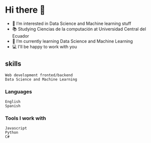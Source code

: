 # Hi there 👋
  - 👀 I’m interested in Data Science and Machine learning stuff
  - 📚 Studying Ciencias de la computación at Universidad Central del Ecuador
  - 🌱 I’m currently learning Data Science and Machine Learning
  -  💻 I'll be happy to work with you
## skills
    Web development fronted/backend
    Data Science and Machine Learning
  ### Languages
    English
    Spanish
  ### Tools I work with
    Javascript 
    Python
    C#
